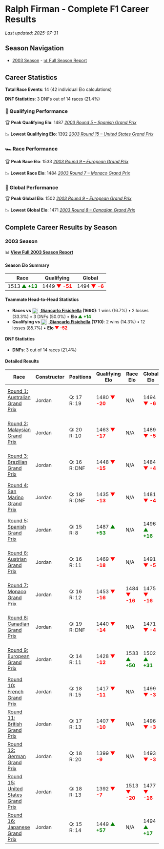 # Ralph Firman - Complete F1 Career Results

*Last updated: 2025-07-31*

## Season Navigation

- [2003 Season](#2003-season) - [📊 Full Season Report](../seasons/2003-season-report)

## Career Statistics

**Total Race Events**: 14 (42 individual Elo calculations)

**DNF Statistics**: 3 DNFs out of 14 races (21.4%)

### 🏁 Qualifying Performance

🏆 **Peak Qualifying Elo**: 1487
   *[2003 Round 5 – Spanish Grand Prix](../seasons/2003-season-report#round-5-spanish-grand-prix)*

📉 **Lowest Qualifying Elo**: 1392
   *[2003 Round 15 – United States Grand Prix](../seasons/2003-season-report#round-15-united-states-grand-prix)*

### 🏎️ Race Performance

🏆 **Peak Race Elo**: 1533
   *[2003 Round 9 – European Grand Prix](../seasons/2003-season-report#round-9-european-grand-prix)*

📉 **Lowest Race Elo**: 1484
   *[2003 Round 7 – Monaco Grand Prix](../seasons/2003-season-report#round-7-monaco-grand-prix)*

### 🌟 Global Performance

🏆 **Peak Global Elo**: 1502
   *[2003 Round 9 – European Grand Prix](../seasons/2003-season-report#round-9-european-grand-prix)*

📉 **Lowest Global Elo**: 1471
   *[2003 Round 8 – Canadian Grand Prix](../seasons/2003-season-report#round-8-canadian-grand-prix)*


## Complete Career Results by Season

### 2003 Season

📊 **[View Full 2003 Season Report](../seasons/2003-season-report)**

#### Season Elo Summary

| Race | Qualifying | Global |
|------|------------|--------|
| 1513 **<span style="color: green;">▲ +13</span>** | 1449 **<span style="color: red;">▼ -51</span>** | 1494 **<span style="color: red;">▼ -6</span>** |

#### Teammate Head-to-Head Statistics

- **Races vs [<img src="https://upload.wikimedia.org/wikipedia/commons/0/03/Flag_of_Italy.svg" alt="Italy" width="20" height="auto" style="vertical-align: middle; margin-right: 5px;" onerror="this.outerHTML='🇮🇹'; this.style.marginRight='5px';"/> Giancarlo Fisichella](giancarlo-fisichella) (1690)**: 1 wins (16.7%) • 2 losses (33.3%) • 3 DNFs (50.0%) • **Elo **<span style="color: green;">▲ +14</span>****
- **Qualifying vs [<img src="https://upload.wikimedia.org/wikipedia/commons/0/03/Flag_of_Italy.svg" alt="Italy" width="20" height="auto" style="vertical-align: middle; margin-right: 5px;" onerror="this.outerHTML='🇮🇹'; this.style.marginRight='5px';"/> Giancarlo Fisichella](giancarlo-fisichella) (1710)**: 2 wins (14.3%) • 12 losses (85.7%) • **Elo <span style="color: red;">▼ -52</span>**

#### DNF Statistics

- **DNFs**: 3 out of 14 races (21.4%)

#### Detailed Results

| Race | Constructor | Positions | Qualifying Elo | Race Elo | Global Elo | Teammate |
|------|-------------|-----------|----------------|----------|------------|----------|
| [Round 1: Australian Grand Prix](../seasons/2003-season-report#round-1-australian-grand-prix) | Jordan | Q: 17<br/>R: 19 | 1480 **<span style="color: red;">▼ -20</span>** | N/A | 1494 **<span style="color: red;">▼ -6</span>** | [<img src="https://upload.wikimedia.org/wikipedia/commons/0/03/Flag_of_Italy.svg" alt="Italy" width="20" height="auto" style="vertical-align: middle; margin-right: 5px;" onerror="this.outerHTML='🇮🇹'; this.style.marginRight='5px';"/> Giancarlo Fisichella](giancarlo-fisichella)<br/>Q: 13<br/>R: DNF |
| [Round 2: Malaysian Grand Prix](../seasons/2003-season-report#round-2-malaysian-grand-prix) | Jordan | Q: 20<br/>R: 10 | 1463 **<span style="color: red;">▼ -17</span>** | N/A | 1489 **<span style="color: red;">▼ -5</span>** | [<img src="https://upload.wikimedia.org/wikipedia/commons/0/03/Flag_of_Italy.svg" alt="Italy" width="20" height="auto" style="vertical-align: middle; margin-right: 5px;" onerror="this.outerHTML='🇮🇹'; this.style.marginRight='5px';"/> Giancarlo Fisichella](giancarlo-fisichella)<br/>Q: 14<br/>R: DNF |
| [Round 3: Brazilian Grand Prix](../seasons/2003-season-report#round-3-brazilian-grand-prix) | Jordan | Q: 16<br/>R: DNF | 1448 **<span style="color: red;">▼ -15</span>** | N/A | 1484 **<span style="color: red;">▼ -4</span>** | [<img src="https://upload.wikimedia.org/wikipedia/commons/0/03/Flag_of_Italy.svg" alt="Italy" width="20" height="auto" style="vertical-align: middle; margin-right: 5px;" onerror="this.outerHTML='🇮🇹'; this.style.marginRight='5px';"/> Giancarlo Fisichella](giancarlo-fisichella)<br/>Q: 8<br/>R: 1 |
| [Round 4: San Marino Grand Prix](../seasons/2003-season-report#round-4-san-marino-grand-prix) | Jordan | Q: 19<br/>R: DNF | 1435 **<span style="color: red;">▼ -13</span>** | N/A | 1481 **<span style="color: red;">▼ -4</span>** | [<img src="https://upload.wikimedia.org/wikipedia/commons/0/03/Flag_of_Italy.svg" alt="Italy" width="20" height="auto" style="vertical-align: middle; margin-right: 5px;" onerror="this.outerHTML='🇮🇹'; this.style.marginRight='5px';"/> Giancarlo Fisichella](giancarlo-fisichella)<br/>Q: 17<br/>R: 15 |
| [Round 5: Spanish Grand Prix](../seasons/2003-season-report#round-5-spanish-grand-prix) | Jordan | Q: 15<br/>R: 8 | 1487 **<span style="color: green;">▲ +53</span>** | N/A | 1496 **<span style="color: green;">▲ +16</span>** | [<img src="https://upload.wikimedia.org/wikipedia/commons/0/03/Flag_of_Italy.svg" alt="Italy" width="20" height="auto" style="vertical-align: middle; margin-right: 5px;" onerror="this.outerHTML='🇮🇹'; this.style.marginRight='5px';"/> Giancarlo Fisichella](giancarlo-fisichella)<br/>Q: 17<br/>R: DNF |
| [Round 6: Austrian Grand Prix](../seasons/2003-season-report#round-6-austrian-grand-prix) | Jordan | Q: 16<br/>R: 11 | 1469 **<span style="color: red;">▼ -18</span>** | N/A | 1491 **<span style="color: red;">▼ -5</span>** | [<img src="https://upload.wikimedia.org/wikipedia/commons/0/03/Flag_of_Italy.svg" alt="Italy" width="20" height="auto" style="vertical-align: middle; margin-right: 5px;" onerror="this.outerHTML='🇮🇹'; this.style.marginRight='5px';"/> Giancarlo Fisichella](giancarlo-fisichella)<br/>Q: 9<br/>R: DNF |
| [Round 7: Monaco Grand Prix](../seasons/2003-season-report#round-7-monaco-grand-prix) | Jordan | Q: 16<br/>R: 12 | 1453 **<span style="color: red;">▼ -16</span>** | 1484 **<span style="color: red;">▼ -16</span>** | 1475 **<span style="color: red;">▼ -16</span>** | [<img src="https://upload.wikimedia.org/wikipedia/commons/0/03/Flag_of_Italy.svg" alt="Italy" width="20" height="auto" style="vertical-align: middle; margin-right: 5px;" onerror="this.outerHTML='🇮🇹'; this.style.marginRight='5px';"/> Giancarlo Fisichella](giancarlo-fisichella)<br/>Q: 12<br/>R: 10 |
| [Round 8: Canadian Grand Prix](../seasons/2003-season-report#round-8-canadian-grand-prix) | Jordan | Q: 19<br/>R: DNF | 1440 **<span style="color: red;">▼ -14</span>** | N/A | 1471 **<span style="color: red;">▼ -4</span>** | [<img src="https://upload.wikimedia.org/wikipedia/commons/0/03/Flag_of_Italy.svg" alt="Italy" width="20" height="auto" style="vertical-align: middle; margin-right: 5px;" onerror="this.outerHTML='🇮🇹'; this.style.marginRight='5px';"/> Giancarlo Fisichella](giancarlo-fisichella)<br/>Q: 16<br/>R: DNF |
| [Round 9: European Grand Prix](../seasons/2003-season-report#round-9-european-grand-prix) | Jordan | Q: 14<br/>R: 11 | 1428 **<span style="color: red;">▼ -12</span>** | 1533 **<span style="color: green;">▲ +50</span>** | 1502 **<span style="color: green;">▲ +31</span>** | [<img src="https://upload.wikimedia.org/wikipedia/commons/0/03/Flag_of_Italy.svg" alt="Italy" width="20" height="auto" style="vertical-align: middle; margin-right: 5px;" onerror="this.outerHTML='🇮🇹'; this.style.marginRight='5px';"/> Giancarlo Fisichella](giancarlo-fisichella)<br/>Q: 13<br/>R: 12 |
| [Round 10: French Grand Prix](../seasons/2003-season-report#round-10-french-grand-prix) | Jordan | Q: 18<br/>R: 15 | 1417 **<span style="color: red;">▼ -11</span>** | N/A | 1499 **<span style="color: red;">▼ -3</span>** | [<img src="https://upload.wikimedia.org/wikipedia/commons/0/03/Flag_of_Italy.svg" alt="Italy" width="20" height="auto" style="vertical-align: middle; margin-right: 5px;" onerror="this.outerHTML='🇮🇹'; this.style.marginRight='5px';"/> Giancarlo Fisichella](giancarlo-fisichella)<br/>Q: 17<br/>R: DNF |
| [Round 11: British Grand Prix](../seasons/2003-season-report#round-11-british-grand-prix) | Jordan | Q: 17<br/>R: 13 | 1407 **<span style="color: red;">▼ -10</span>** | N/A | 1496 **<span style="color: red;">▼ -3</span>** | [<img src="https://upload.wikimedia.org/wikipedia/commons/0/03/Flag_of_Italy.svg" alt="Italy" width="20" height="auto" style="vertical-align: middle; margin-right: 5px;" onerror="this.outerHTML='🇮🇹'; this.style.marginRight='5px';"/> Giancarlo Fisichella](giancarlo-fisichella)<br/>Q: 15<br/>R: DNF |
| [Round 12: German Grand Prix](../seasons/2003-season-report#round-12-german-grand-prix) | Jordan | Q: 18<br/>R: 20 | 1399 **<span style="color: red;">▼ -9</span>** | N/A | 1493 **<span style="color: red;">▼ -3</span>** | [<img src="https://upload.wikimedia.org/wikipedia/commons/0/03/Flag_of_Italy.svg" alt="Italy" width="20" height="auto" style="vertical-align: middle; margin-right: 5px;" onerror="this.outerHTML='🇮🇹'; this.style.marginRight='5px';"/> Giancarlo Fisichella](giancarlo-fisichella)<br/>Q: 13<br/>R: DNF |
| [Round 15: United States Grand Prix](../seasons/2003-season-report#round-15-united-states-grand-prix) | Jordan | Q: 18<br/>R: 13 | 1392 **<span style="color: red;">▼ -7</span>** | 1513 **<span style="color: red;">▼ -20</span>** | 1477 **<span style="color: red;">▼ -16</span>** | [<img src="https://upload.wikimedia.org/wikipedia/commons/0/03/Flag_of_Italy.svg" alt="Italy" width="20" height="auto" style="vertical-align: middle; margin-right: 5px;" onerror="this.outerHTML='🇮🇹'; this.style.marginRight='5px';"/> Giancarlo Fisichella](giancarlo-fisichella)<br/>Q: 17<br/>R: 7 |
| [Round 16: Japanese Grand Prix](../seasons/2003-season-report#round-16-japanese-grand-prix) | Jordan | Q: 15<br/>R: 14 | 1449 **<span style="color: green;">▲ +57</span>** | N/A | 1494 **<span style="color: green;">▲ +17</span>** | [<img src="https://upload.wikimedia.org/wikipedia/commons/0/03/Flag_of_Italy.svg" alt="Italy" width="20" height="auto" style="vertical-align: middle; margin-right: 5px;" onerror="this.outerHTML='🇮🇹'; this.style.marginRight='5px';"/> Giancarlo Fisichella](giancarlo-fisichella)<br/>Q: 16<br/>R: DNF |

